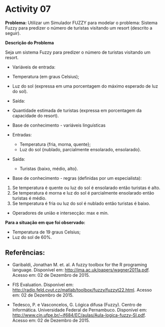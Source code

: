 # Activity 07

**Problema:** Utilizar um Simulador FUZZY para modelar o problema: Sistema Fuzzy para predizer o número de turistas visitando um resort (descrito a seguir).

**Descrição do Problema**

Seja um sistema Fuzzy para predizer o número de turistas visitando um resort.

- Variáveis de entrada:
 - Temperatura (em graus Celsius);
 - Luz do sol (expressa em uma porcentagem do máximo esperado de luz do sol).

- Saída:
 - Quantidade estimada de turistas (expressa em porcentagem da capacidade do resort).

- Base de conhecimento - variáveis linguísticas
 - Entradas:
   - Temperatura {fria, morna, quente};
   - Luz do sol {nublado, parcialmente ensolarado, ensolarado}.
 - Saída:
   - Turistas {baixo, médio, alto}.

- Base de conhecimento - regras (definidas por um especialista):
1. Se temperatura é quente ou luz do sol é ensolarado então turistas é alto.
2. Se temperatura é morna e luz do sol é parcialmente ensolarado então turistas é médio.
3. Se temperatura é fria ou luz do sol é nublado então turistas é baixo.
- Operadores de união e intersecção: max e min.

**Para a situação em que foi observado:**
- Temperatura de 19 graus Celsius;
- Luz do sol de 60%.


## Referências:

- Garibaldi, Jonathan M. et. al. A fuzzy toolbox for the R programing language. Disponível em: <http://ima.ac.uk/papers/wagner2011a.pdf>. Acesso em: 02 de Dezembro de 2015.

- FIS Evaluation. Disponível em: <http://radio.feld.cvut.cz/matlab/toolbox/fuzzy/fuzzyt22.html>. Acesso em: 02 de Dezembro de 2015.

- Tedesco, P. e Vasconcelos, G. Lógica difusa (Fuzzy). Centro de Informática. Universidade Federal de Pernambuco. Disponível em: <http://www.cin.ufpe.br/~if684/EC/aulas/Aula-logica-fuzzy-SI.pdf>. Acesso em: 02 de Dezembro de 2015.
